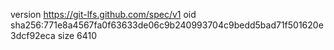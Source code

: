 version https://git-lfs.github.com/spec/v1
oid sha256:771e8a4567fa0f63633de06c9b240993704c9bedd5bad71f501620e3dcf92eca
size 6410
